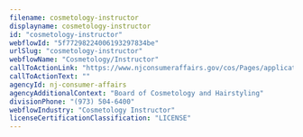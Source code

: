```yaml
---
filename: cosmetology-instructor
displayname: cosmetology-instructor
id: "cosmetology-instructor"
webflowId: "5f77298224006193297834be"
urlSlug: "cosmetology-instructor"
webflowName: "Cosmetology/Instructor"
callToActionLink: "https://www.njconsumeraffairs.gov/cos/Pages/applications.aspx"
callToActionText: ""
agencyId: nj-consumer-affairs
agencyAdditionalContext: "Board of Cosmetology and Hairstyling"
divisionPhone: "(973) 504-6400"
webflowIndustry: "Cosmetology Instructor"
licenseCertificationClassification: "LICENSE"
---
```


